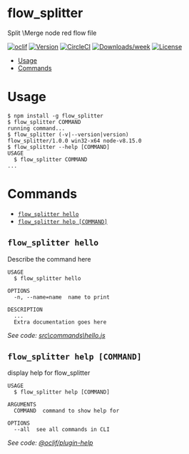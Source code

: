 flow_splitter
=============

Split \Merge node red flow file 

[![oclif](https://img.shields.io/badge/cli-oclif-brightgreen.svg)](https://oclif.io)
[![Version](https://img.shields.io/npm/v/flow_splitter.svg)](https://npmjs.org/package/flow_splitter)
[![CircleCI](https://circleci.com/gh/maordavidov/flow_splitter/tree/master.svg?style=shield)](https://circleci.com/gh/maordavidov/flow_splitter/tree/master)
[![Downloads/week](https://img.shields.io/npm/dw/flow_splitter.svg)](https://npmjs.org/package/flow_splitter)
[![License](https://img.shields.io/npm/l/flow_splitter.svg)](https://github.com/maordavidov/flow_splitter/blob/master/package.json)

<!-- toc -->
* [Usage](#usage)
* [Commands](#commands)
<!-- tocstop -->
# Usage
<!-- usage -->
```sh-session
$ npm install -g flow_splitter
$ flow_splitter COMMAND
running command...
$ flow_splitter (-v|--version|version)
flow_splitter/1.0.0 win32-x64 node-v8.15.0
$ flow_splitter --help [COMMAND]
USAGE
  $ flow_splitter COMMAND
...
```
<!-- usagestop -->
# Commands
<!-- commands -->
* [`flow_splitter hello`](#flow_splitter-hello)
* [`flow_splitter help [COMMAND]`](#flow_splitter-help-command)

## `flow_splitter hello`

Describe the command here

```
USAGE
  $ flow_splitter hello

OPTIONS
  -n, --name=name  name to print

DESCRIPTION
  ...
  Extra documentation goes here
```

_See code: [src\commands\hello.js](https://github.com/maordavidov/flow_splitter/blob/v1.0.0/src\commands\hello.js)_

## `flow_splitter help [COMMAND]`

display help for flow_splitter

```
USAGE
  $ flow_splitter help [COMMAND]

ARGUMENTS
  COMMAND  command to show help for

OPTIONS
  --all  see all commands in CLI
```

_See code: [@oclif/plugin-help](https://github.com/oclif/plugin-help/blob/v2.1.6/src\commands\help.ts)_
<!-- commandsstop -->
